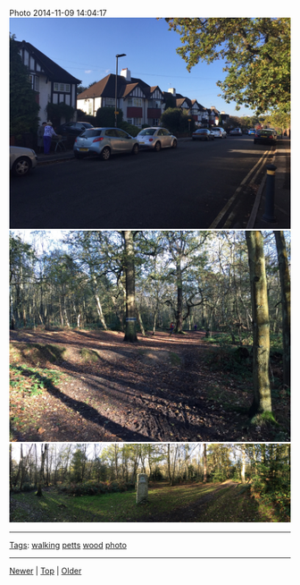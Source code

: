 <!--
title: Photo 2014-11-09 14
date: 2020-06-28T14:51:45.030Z
tags: walking, petts, wood, photo
-->





Photo 2014-11-09 14:04:17
![](102180499932-0.jpg)
![](102180499932-1.jpg)
![](102180499932-2.jpg)

<!--BOTTOM-POST-NAVIGATION-->
---

[Tags](tags.md): [walking](tag-walking.md) [petts](tag-petts.md) [wood](tag-wood.md) [photo](tag-photo.md)

---

[Newer](102048321262.md) | [Top](index.md) | [Older](102352045252.md)